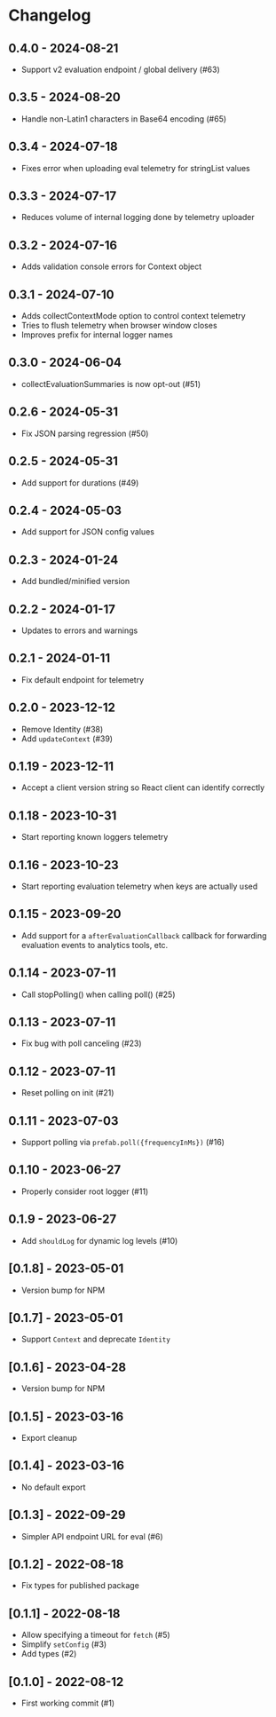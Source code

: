 # Changelog

## 0.4.0 - 2024-08-21

- Support v2 evaluation endpoint / global delivery (#63)

## 0.3.5 - 2024-08-20

- Handle non-Latin1 characters in Base64 encoding (#65)

## 0.3.4 - 2024-07-18

- Fixes error when uploading eval telemetry for stringList values

## 0.3.3 - 2024-07-17

- Reduces volume of internal logging done by telemetry uploader

## 0.3.2 - 2024-07-16

- Adds validation console errors for Context object

## 0.3.1 - 2024-07-10

- Adds collectContextMode option to control context telemetry
- Tries to flush telemetry when browser window closes
- Improves prefix for internal logger names

## 0.3.0 - 2024-06-04

- collectEvaluationSummaries is now opt-out (#51)

## 0.2.6 - 2024-05-31

- Fix JSON parsing regression (#50)

## 0.2.5 - 2024-05-31

- Add support for durations (#49)

## 0.2.4 - 2024-05-03

- Add support for JSON config values

## 0.2.3 - 2024-01-24

- Add bundled/minified version

## 0.2.2 - 2024-01-17

- Updates to errors and warnings

## 0.2.1 - 2024-01-11

- Fix default endpoint for telemetry

## 0.2.0 - 2023-12-12

- Remove Identity (#38)
- Add `updateContext` (#39)

## 0.1.19 - 2023-12-11

- Accept a client version string so React client can identify correctly

## 0.1.18 - 2023-10-31

- Start reporting known loggers telemetry

## 0.1.16 - 2023-10-23

- Start reporting evaluation telemetry when keys are actually used

## 0.1.15 - 2023-09-20

- Add support for a `afterEvaluationCallback` callback for forwarding evaluation events to analytics
  tools, etc.

## 0.1.14 - 2023-07-11

- Call stopPolling() when calling poll() (#25)

## 0.1.13 - 2023-07-11

- Fix bug with poll canceling (#23)

## 0.1.12 - 2023-07-11

- Reset polling on init (#21)

## 0.1.11 - 2023-07-03

- Support polling via `prefab.poll({frequencyInMs})` (#16)

## 0.1.10 - 2023-06-27

- Properly consider root logger (#11)

## 0.1.9 - 2023-06-27

- Add `shouldLog` for dynamic log levels (#10)

## [0.1.8] - 2023-05-01

- Version bump for NPM

## [0.1.7] - 2023-05-01

- Support `Context` and deprecate `Identity`

## [0.1.6] - 2023-04-28

- Version bump for NPM

## [0.1.5] - 2023-03-16

- Export cleanup

## [0.1.4] - 2023-03-16

- No default export

## [0.1.3] - 2022-09-29

- Simpler API endpoint URL for eval (#6)

## [0.1.2] - 2022-08-18

- Fix types for published package

## [0.1.1] - 2022-08-18

- Allow specifying a timeout for `fetch` (#5)
- Simplify `setConfig` (#3)
- Add types (#2)

## [0.1.0] - 2022-08-12

- First working commit (#1)
